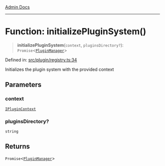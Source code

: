 [Admin Docs](/)

***

# Function: initializePluginSystem()

> **initializePluginSystem**(`context`, `pluginsDirectory?`): `Promise`\<[`PluginManager`](../../classes/PluginManager.md)\>

Defined in: [src/plugin/registry.ts:34](https://github.com/Sourya07/talawa-api/blob/ead7a48e0174153214ee7311f8b242ee1c1a12ca/src/plugin/registry.ts#L34)

Initializes the plugin system with the provided context

## Parameters

### context

[`IPluginContext`](../../types/interfaces/IPluginContext.md)

### pluginsDirectory?

`string`

## Returns

`Promise`\<[`PluginManager`](../../classes/PluginManager.md)\>
